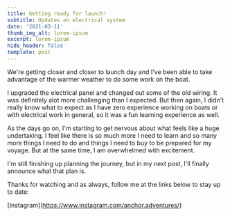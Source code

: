 ```yaml
---
title: Getting ready for launch!
subtitle: Updates on electrical system
date: '2021-03-11'
thumb_img_alt: lorem-ipsum
excerpt: lorem-ipsum
hide_header: false
template: post
---
```

We're getting closer and closer to launch day and I've been able to take advantage of the warmer weather to do some work on the boat.

I upgraded the electrical panel and changed out some of the old wiring. It was definitely alot more challenging than I expected. But then again, I didn't really know what to expect as I have zero experience working on boats or with electrical work in general, so it was a fun learning experience as well.

As the days go on, I'm starting to get nervous about what feels like a huge undertaking. I feel like there is so much more I need to learn and so many more things I need to do and things I need to buy to be prepared for my voyage. But at the same time, I am overwhelmed with excitement.

I'm still finishing up planning the journey, but in my next post, I'll finally announce what that plan is.

Thanks for watching and as always, follow me at the links below to stay up to date:

\[Instagram]\(https://www.instagram.com/anchor.adventures/)

